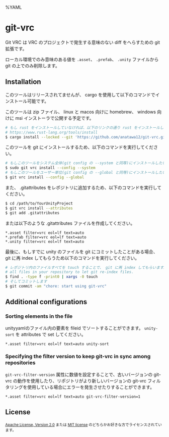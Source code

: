 %YAML
# git-vrc

Git VRC は VRC のプロジェクトで発生する意味のない diff をへらすための git 拡張です。

ローカル環境でのみ意味のある値を `.asset`、 `.prefab`、 `.unity` ファイルから git の上でのみ削除します。

## Installation

このツールはリリースされてませんが、 cargo を使用して以下のコマンドでインストール可能です。

このツールは zip ファイル、 linux と macos 向けに homebrew、 windows 向けに msi インストーラで公開する予定です。

```sh
# もし rust をインストールしていなければ、以下のリンクの通り rust をインストールしてください。
# https://www.rust-lang.org/tools/install
$ cargo install --locked --git 'https://github.com/anatawa12/git-vrc.git'
```

このツールを git にインストールするため、以下のコマンドを実行してください。

```sh
# もしこのツールをシステム全体(git config の --system と同等)にインストールしたい場合
$ sudo git vrc install --config --system
# もしこのツールをユーザー単位(git config の --global と同等)にインストールしたい場合
$ git vrc install --config --global
```

また、 .gitattributes をレポジトリに追加するため、以下のコマンドを実行してください。

```sh
$ cd /path/to/YourUnityProject
$ git vrc install --attributes
$ git add .gitattributes
```

または以下のような .gitattributes ファイルを作成してください。

```gitattributes
*.asset filter=vrc eol=lf text=auto
*.prefab filter=vrc eol=lf text=auto
*.unity filter=vrc eol=lf text=auto
```

最後に、もしすでに unity のファイルを git にコミットしたことがある場合、
git に再 index してもらうため以下のコマンドを実行してください。

```sh
# レポジトリ内のファイルすべてを touch することで、 git に再 index してもらいます。
# all files in your repository to let git re-index files.
$ find . -type f -print0 | xargs -0 touch
# そしてコミットします
$ git commit -am "chore: start using git-vrc"
```

## Additional configurations

### Sorting elements in the file

unityyamlのファイル内の要素を fileid でソートすることができます。
`unity-sort` を attributes で set してください。

```gitattributes
*.asset filter=vrc eol=lf text=auto unity-sort
```

### Specifying the filter version to keep git-vrc in sync among repositories

`git-vrc-filter-version` 属性に数値を設定することで、古いバージョンの git-vrc の動作を使用したり、リポジトリがより新しいバージョンの git-vrc フィルタリングを使用している場合にエラーを発生させたりすることができます。

```gitattributes
*.asset filter=vrc eol=lf text=auto git-vrc-filter-version=1
```

## License

<sub>

[Apache License, Version 2.0](LICENSE-APACHE) または [MIT license](LICENSE-MIT) のどちらかお好きな方でライセンスされています。

</sub>
